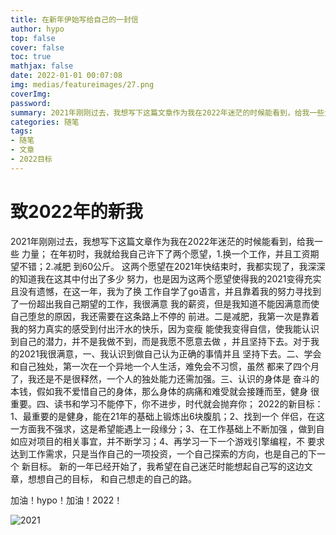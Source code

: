 ```yaml
---
title: 在新年伊始写给自己的一封信
author: hypo
top: false
cover: false
toc: true
mathjax: false
date: 2022-01-01 00:07:08
img: medias/featureimages/27.png
coverImg:
password:
summary: 2021年刚刚过去，我想写下这篇文章作为我在2022年迷茫的时候能看到，给我一些力量；
categories: 随笔
tags:
- 随笔
- 文章
- 2022目标
---
```


# 致2022年的新我

2021年刚刚过去，我想写下这篇文章作为我在2022年迷茫的时候能看到，给我一些
力量；
在年初时，我就给我自己许下了两个愿望，1.换一个工作，并且工资期望不错；2.减肥
到60公斤。
这两个愿望在2021年快结束时，我都实现了，我深深的知道我在这其中付出了多少
努力，也是因为这两个愿望使得我的2021变得充实且没有遗憾，在这一年，我为了换
工作自学了go语言，并且靠着我的努力寻找到了一份超出我自己期望的工作，我很满意
我的薪资，但是我知道不能因满意而使自己堕怠的原因，我还需要在这条路上不停的
前进。二是减肥，我第一次是靠着我的努力真实的感受到付出汗水的快乐，因为变瘦
能使我变得自信，使我能认识到自己的潜力，并不是我做不到，而是我愿不愿意去做
，并且坚持下去。对于我的2021我很满意，一、我认识到做自己认为正确的事情并且
坚持下去。二、学会和自己独处，第一次在一个异地一个人生活，难免会不习惯，虽然
都来了四个月了，我还是不是很释然，一个人的独处能力还需加强。三、认识的身体是
奋斗的本钱，假如我不爱惜自己的身体，那么身体的病痛和难受就会接踵而至，健身
很重要。四、读书和学习不能停下，你不进步，时代就会抛弃你；
2022的新目标：1、最重要的是健身，能在21年的基础上锻炼出6块腹肌；2、找到一个
伴侣，在这一方面我不强求，这是希望能遇上一段缘分；3、在工作基础上不断加强
，做到自如应对项目的相关事宜，并不断学习；4、再学习一下一个游戏引擎编程，不
要求达到工作需求，只是当作自己的一项投资，一个自己探索的方向，也是自己的下一个
新目标。
新的一年已经开始了，我希望在自己迷茫时能想起自己写的这边文章，想想自己的目标，
和自己想走的自己的路。

加油！hypo！加油！2022！

![2021](https://hypo-pictrue-1308430808.cos.ap-shanghai.myqcloud.com/hypo.ltd-%E6%96%87%E4%BB%B6%E8%AE%BF%E9%97%AE%E5%AD%98%E5%82%A8/IMG_2827.jpg)